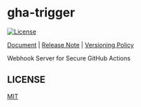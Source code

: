 # gha-trigger

[![License](http://img.shields.io/badge/license-mit-blue.svg?style=flat-square)](https://raw.githubusercontent.com/gha-trigger/gha-trigger/main/LICENSE)

[Document](https://gha-trigger.github.io) | [Release Note](https://github.com/gha-trigger/gha-trigger/releases) | [Versioning Policy](https://github.com/suzuki-shunsuke/versioning-policy/blob/v0.1.0/POLICY.md)

Webhook Server for Secure GitHub Actions

## LICENSE

[MIT](LICENSE)
